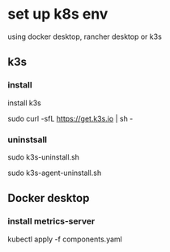 # set up k8s env

using docker desktop, rancher desktop or k3s

## k3s
### install
install k3s

sudo curl -sfL https://get.k3s.io | sh -

### uninstsall

sudo k3s-uninstall.sh

sudo k3s-agent-uninstall.sh

## Docker desktop

### install metrics-server

kubectl apply -f components.yaml


